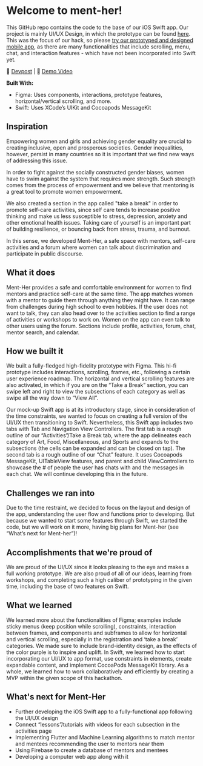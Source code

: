 # Welcome to ment-her!
This GitHub repo contains the code to the base of our iOS Swift app. Our project is mainly UI/UX Design, in which the prototype can be found [here](https://www.figma.com/proto/W0QHFMAIbS7CdnQD2wwAPi/Ment-Her?node-id=4%3A39&scaling=scale-down). This was the focus of our hack, so please [try our prototyped and designed mobile app](https://www.figma.com/proto/W0QHFMAIbS7CdnQD2wwAPi/Ment-Her?node-id=4%3A39&scaling=scale-down), as there are many functionalities that include scrolling, menu, chat, and interaction features - which have not been incorporated into Swift yet.

📄 [Devpost](https://devpost.com/software/ment-her-e6cfa5) | 🎥 [Demo Video](https://youtu.be/goMwEGe0ip4)

**Built With:**
- Figma: Uses components, interactions, prototype features, horizontal/vertical scrolling, and more.
- Swift: Uses XCode’s UIKit and Cocoapods MessageKit

## Inspiration
Empowering women and girls and achieving gender equality are crucial to creating inclusive, open and prosperous societies. Gender inequalities, however, persist in many countries so it is important that we find new ways of addressing this issue. 

In order to fight against the socially constructed gender biases, women have to swim against the system that requires more strength. Such strength comes from the process of empowerment and we believe that mentoring is a great tool to promote women empowerment.

We also created a section in the app called "take a break" in order to promote self-care activities, since self care tends to increase positive thinking and make us less susceptible to stress, depression, anxiety and other emotional health issues. Taking care of yourself is an important part of building resilience, or bouncing back from stress, trauma, and burnout.

In this sense, we developed Ment-Her, a safe space with mentors, self-care activities and a forum where women can talk about discrimination and participate in public discourse.
 
## What it does
Ment-Her provides a safe and comfortable environment for women to find mentors and practice self-care at the same time. The app matches women with a mentor to guide them through anything they might have. It can range from challenges during high school to even hobbies. If the user does not want to talk, they can also head over to the activities section to find a range of activities or workshops to work on. Women on the app can even talk to other users using the forum. Sections include profile, activities, forum, chat, mentor search, and calendar.

## How we built it
We built a fully-fledged high-fidelity prototype with Figma. This hi-fi prototype includes interactions, scrolling, frames, etc., following a certain user experience roadmap. The horizontal and vertical scrolling features are also activated, in which if you are on the “Take a Break” section, you can swipe left and right to view the subsections of each category as well as swipe all the way down to “View All”. 

Our mock-up Swift app is at its introductory stage, since in consideration of the time constraints, we wanted to focus on creating a full version of the UI/UX then transitioning to Swift. Nevertheless, this Swift app includes two tabs with Tab and Navigation View Controllers. The first tab is a rough outline of our “Activities”/Take a Break tab, where the app delineates each category of Art, Food, Miscellaneous, and Sports and expands to the subsections (the cells can be expanded and can be closed on tap). The second tab is a rough outline of our “Chat” feature. It uses Cocoapods MessageKit, UITableView features, and parent and child ViewControllers to showcase the # of people the user has chats with and the messages in each chat. We will continue developing this in the future. 

## Challenges we ran into
Due to the time restraint, we decided to focus on the layout and design of the app, understanding the user flow and functions prior to developing. But because we wanted to start some features through Swift, we started the code, but we will work on it more, having big plans for Ment-her (see “What’s next for Ment-her”)!

## Accomplishments that we're proud of
We are proud of the UI/UX since it looks pleasing to the eye and makes a full working prototype. We are also proud of all of our ideas, learning from workshops, and completing such a high caliber of prototyping in the given time, including the base of two features on Swift. 

## What we learned
We learned more about the functionalities of Figma; examples include sticky menus (keep position while scrolling), constraints, interaction between frames, and components and subframes to allow for horizontal and vertical scrolling, especially in the registration and ‘take a break’ categories. We made sure to include brand-identity design, as the effects of the color purple is to inspire and uplift. In Swift, we learned how to start incorporating our UI/UX to app format, use constraints in elements, create expandable content, and implement CocoaPods MessageKit library. As a whole, we learned how to work collaboratively and efficiently by creating a MVP within the given scope of this hackathon. 

## What's next for Ment-Her
- Further developing the iOS Swift app to a fully-functional app following the UI/UX design
- Connect “lessons”/tutorials with videos for each subsection in the activities page
- Implementing Flutter and Machine Learning algorithms to match mentor and mentees recommending the user to mentors near them
- Using Firebase to create a database of mentors and mentees
- Developing a computer web app along with it
